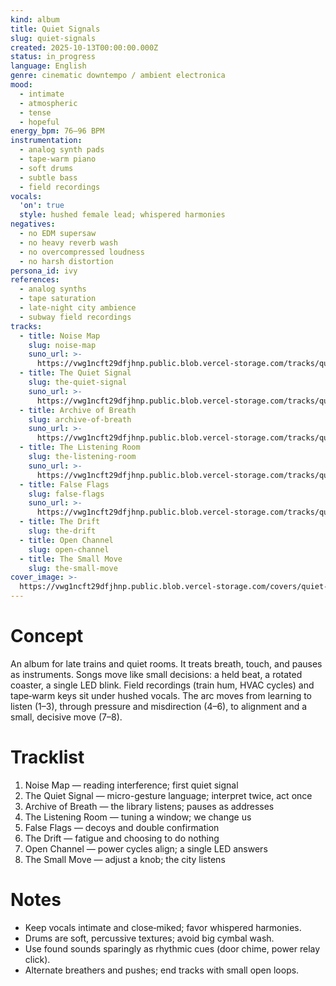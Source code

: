 ```yaml
---
kind: album
title: Quiet Signals
slug: quiet-signals
created: 2025-10-13T00:00:00.000Z
status: in_progress
language: English
genre: cinematic downtempo / ambient electronica
mood:
  - intimate
  - atmospheric
  - tense
  - hopeful
energy_bpm: 76–96 BPM
instrumentation:
  - analog synth pads
  - tape-warm piano
  - soft drums
  - subtle bass
  - field recordings
vocals:
  'on': true
  style: hushed female lead; whispered harmonies
negatives:
  - no EDM supersaw
  - no heavy reverb wash
  - no overcompressed loudness
  - no harsh distortion
persona_id: ivy
references:
  - analog synths
  - tape saturation
  - late-night city ambience
  - subway field recordings
tracks:
  - title: Noise Map
    slug: noise-map
    suno_url: >-
      https://vwg1ncft29dfjhnp.public.blob.vercel-storage.com/tracks/quiet-signals--noise-map.mp3
  - title: The Quiet Signal
    slug: the-quiet-signal
    suno_url: >-
      https://vwg1ncft29dfjhnp.public.blob.vercel-storage.com/tracks/quiet-signals--the-quiet-signal.mp3
  - title: Archive of Breath
    slug: archive-of-breath
    suno_url: >-
      https://vwg1ncft29dfjhnp.public.blob.vercel-storage.com/tracks/quiet-signals--archive-of-breath.mp3
  - title: The Listening Room
    slug: the-listening-room
    suno_url: >-
      https://vwg1ncft29dfjhnp.public.blob.vercel-storage.com/tracks/quiet-signals--the-listening-room.mp3
  - title: False Flags
    slug: false-flags
    suno_url: >-
      https://vwg1ncft29dfjhnp.public.blob.vercel-storage.com/tracks/quiet-signals--false-flags.mp3
  - title: The Drift
    slug: the-drift
  - title: Open Channel
    slug: open-channel
  - title: The Small Move
    slug: the-small-move
cover_image: >-
  https://vwg1ncft29dfjhnp.public.blob.vercel-storage.com/covers/quiet-signals.png
---
```


# Concept
An album for late trains and quiet rooms. It treats breath, touch, and pauses as instruments. Songs move like small decisions: a held beat, a rotated coaster, a single LED blink. Field recordings (train hum, HVAC cycles) and tape‑warm keys sit under hushed vocals. The arc moves from learning to listen (1–3), through pressure and misdirection (4–6), to alignment and a small, decisive move (7–8).

# Tracklist
1. Noise Map — reading interference; first quiet signal
2. The Quiet Signal — micro-gesture language; interpret twice, act once
3. Archive of Breath — the library listens; pauses as addresses
4. The Listening Room — tuning a window; we change us
5. False Flags — decoys and double confirmation
6. The Drift — fatigue and choosing to do nothing
7. Open Channel — power cycles align; a single LED answers
8. The Small Move — adjust a knob; the city listens

# Notes
- Keep vocals intimate and close‑miked; favor whispered harmonies.
- Drums are soft, percussive textures; avoid big cymbal wash.
- Use found sounds sparingly as rhythmic cues (door chime, power relay click).
- Alternate breathers and pushes; end tracks with small open loops.
